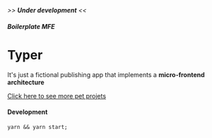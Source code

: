 _>> **Under development** <<_

##### Boilerplate MFE

# Typer

It's just a fictional publishing app that implements a **micro-frontend architecture**

[Click here to see more pet projets](https://github.com/cicerohen/projets)

#### Development

```
yarn && yarn start;
```
